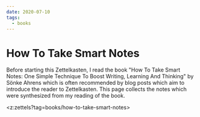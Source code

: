 ```yaml
---
date: 2020-07-10
tags:
  - books
---
```


# How To Take Smart Notes
Before starting this Zettelkasten, I read the book "How To Take Smart Notes: One Simple Technique
To Boost Writing, Learning And Thinking" by Sönke Ahrens which is often recommended by blog posts
which aim to introduce the reader to Zettelkasten. This page collects the notes which were
synthesized from my reading of the book.

<z:zettels?tag=books/how-to-take-smart-notes>
